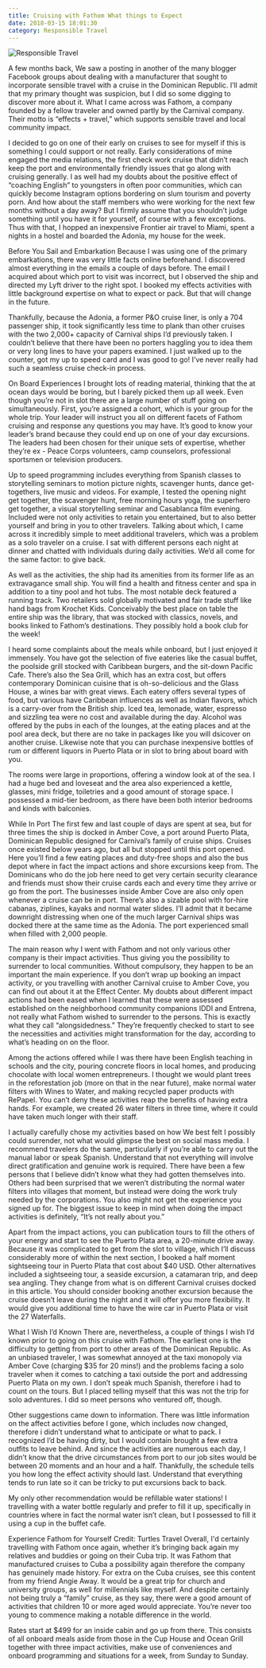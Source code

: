 ```yaml
---
title: Cruising with Fathom What things to Expect
date: 2018-03-15 18:01:30
category: Responsible Travel
---
```


![Responsible Travel](https://www.holyland-inc.net/content/images/7.jpg)

A few months back, We saw a posting in another of the many blogger Facebook groups about dealing with a manufacturer that sought to incorporate sensible travel with a cruise in the Dominican Republic. I’ll admit that my primary thought was suspicion, but I did so some digging to discover more about it. What I came across was Fathom, a company founded by a fellow traveler and owned partly by the Carnival company. Their motto is “effects + travel,” which supports sensible travel and local community impact.

I decided to go on one of their early on cruises to see for myself if this is something I could support or not really. Early considerations of mine engaged the media relations, the first check work cruise that didn’t reach keep the port and environmentally friendly issues that go along with cruising generally. I as well had my doubts about the positive effect of “coaching English” to youngsters in often poor communities, which can quickly become Instagram options bordering on slum tourism and poverty porn. And how about the staff members who were working for the next few months without a day away? But I firmly assume that you shouldn’t judge something until you have it for yourself, of course with a few exceptions. Thus with that, I hopped an inexpensive Frontier air travel to Miami, spent a nights in a hostel and boarded the Adonia, my house for the week.

Before You Sail and Embarkation
Because I was using one of the primary embarkations, there was very little facts online beforehand. I discovered almost everything in the emails a couple of days before. The email I acquired about which port to visit was incorrect, but I observed the ship and directed my Lyft driver to the right spot. I booked my effects activities with little background expertise on what to expect or pack. But that will change in the future.

Thankfully, because the Adonia, a former P&O cruise liner, is only a 704 passenger ship, it took significantly less time to plank than other cruises with the two 2,000+ capacity of Carnival ships I’d previously taken. I couldn’t believe that there have been no porters haggling you to idea them or very long lines to have your papers examined. I just walked up to the counter, got my up to speed card and I was good to go! I’ve never really had such a seamless cruise check-in process.

On Board Experiences
I brought lots of reading material, thinking that the at ocean days would be boring, but I barely picked them up all week. Even though you’re not in slot there are a large number of stuff going on simultaneously. First, you’re assigned a cohort, which is your group for the whole trip. Your leader will instruct you all on different facets of Fathom cruising and response any questions you may have. It’s good to know your leader’s brand because they could end up on one of your day excursions. The leaders had been chosen for their unique sets of expertise, whether they’re ex - Peace Corps volunteers, camp counselors, professional sportsmen or television producers.

Up to speed programming includes everything from Spanish classes to storytelling seminars to motion picture nights, scavenger hunts, dance get-togethers, live music and videos. For example, I tested the opening night get together, the scavenger hunt, free morning hours yoga, the superhero get together, a visual storytelling seminar and Casablanca film evening. Included were not only activities to retain you entertained, but to also better yourself and bring in you to other travelers. Talking about which, I came across it incredibly simple to meet additional travelers, which was a problem as a solo traveler on a cruise. I sat with different persons each night at dinner and chatted with individuals during daily activities. We’d all come for the same factor: to give back.

As well as the activities, the ship had its amenities from its former life as an extravagance small ship. You will find a health and fitness center and spa in addition to a tiny pool and hot tubs. The most notable deck featured a running track. Two retailers sold globally motivated and fair trade stuff like hand bags from Krochet Kids. Conceivably the best place on table the entire ship was the library, that was stocked with classics, novels, and books linked to Fathom’s destinations. They possibly hold a book club for the week!

I heard some complaints about the meals while onboard, but I just enjoyed it immensely. You have got the selection of five eateries like the casual buffet, the poolside grill stocked with Caribbean burgers, and the sit-down Pacific Cafe. There’s also the Sea Grill, which has an extra cost, but offers contemporary Dominican cuisine that is oh-so-delicious and the Glass House, a wines bar with great views. Each eatery offers several types of food, but various have Caribbean influences as well as Indian flavors, which is a carry-over from the British ship. Iced tea, lemonade, water, espresso and sizzling tea were no cost and available during the day. Alcohol was offered by the pubs in each of the lounges, at the eating places and at the pool area deck, but there are no take in packages like you will dsicover on another cruise. Likewise note that you can purchase inexpensive bottles of rum or different liquors in Puerto Plata or in slot to bring about board with you.

The rooms were large in proportions, offering a window look at of the sea. I had a huge bed and loveseat and the area also experienced a kettle, glasses, mini fridge, toiletries and a good amount of storage space. I possessed a mid-tier bedroom, as there have been both interior bedrooms and kinds with balconies.

While In Port
The first few and last couple of days are spent at sea, but for three times the ship is docked in Amber Cove, a port around Puerto Plata, Dominican Republic designed for Carnival’s family of cruise ships. Cruises once existed below years ago, but all but stopped until this port opened. Here you’ll find a few eating places and duty-free shops and also the bus depot where in fact the impact actions and shore excursions keep from. The Dominicans who do the job here need to get very certain security clearance and friends must show their cruise cards each and every time they arrive or go from the port. The businesses inside Amber Cove are also only open whenever a cruise can be in port. There’s also a sizable pool with for-hire cabanas, ziplines, kayaks and normal water slides. I’ll admit that it became downright distressing when one of the much larger Carnival ships was docked there at the same time as the Adonia. The port experienced small when filled with 2,000 people.

The main reason why I went with Fathom and not only various other company is their impact activities. Thus giving you the possibility to surrender to local communities. Without compulsory, they happen to be an important the main experience. If you don’t wrap up booking an impact activity, or you travelling with another Carnival cruise to Amber Cove, you can find out about it at the Effect Center. My doubts about different impact actions had been eased when I learned that these were assessed established on the neighborhood community companions IDDI and Entrena, not really what Fathom wished to surrender to the persons. This is exactly what they call “alongsidedness.” They’re frequently checked to start to see the necessities and activities might transformation for the day, according to what’s heading on on the floor.

Among the actions offered while I was there have been English teaching in schools and the city, pouring concrete floors in local homes, and producing chocolate with local women entrepreneurs. I thought we would plant trees in the reforestation job (more on that in the near future), make normal water filters with Wines to Water, and making recycled paper products with RePapel. You can’t deny these activities reap the benefits of having extra hands. For example, we created 26 water filters in three time, where it could have taken much longer with their staff.

I actually carefully chose my activities based on how We best felt I possibly could surrender, not what would glimpse the best on social mass media. I recommend travelers do the same, particularly if you’re able to carry out the manual labor or speak Spanish. Understand that not everything will involve direct gratification and genuine work is required. There have been a few persons that I believe didn’t know what they had gotten themselves into. Others had been surprised that we weren’t distributing the normal water filters into villages that moment, but instead were doing the work truly needed by the corporations. You also might not get the experience you signed up for. The biggest issue to keep in mind when doing the impact activities is definitely, “It’s not really about you.”

Apart from the impact actions, you can publication tours to fill the others of your energy and start to see the Puerto Plata area, a 20-minute drive away. Because it was complicated to get from the slot to village, which I’ll discuss considerably more of within the next section, I booked a half moment sightseeing tour in Puerto Plata that cost about $40 USD. Other alternatives included a sightseeing tour, a seaside excursion, a catamaran trip, and deep sea angling. They change from what is on different Carnival cruises docked in this article. You should consider booking another excursion because the cruise doesn’t leave during the night and it will offer you more flexibility. It would give you additional time to have the wire car in Puerto Plata or visit the 27 Waterfalls.

What I Wish I’d Known
There are, nevertheless, a couple of things I wish I’d known prior to going on this cruise with Fathom. The earliest one is the difficulty to getting from port to other areas of the Dominican Republic. As an unbiased traveler, I was somewhat annoyed at the taxi monopoly via Amber Cove (charging $35 for 20 mins!) and the problems facing a solo traveler when it comes to catching a taxi outside the port and addressing Puerto Plata on my own. I don’t speak much Spanish, therefore i had to count on the tours. But I placed telling myself that this was not the trip for solo adventures. I did so meet persons who ventured off, though.

Other suggestions came down to information. There was little information on the affect activities before I gone, which includes now changed, therefore i didn’t understand what to anticipate or what to pack. I recognized I’d be having dirty, but I would contain brought a few extra outfits to leave behind. And since the activities are numerous each day, I didn’t know that the drive circumstances from port to our job sites would be between 20 moments and an hour and a half. Thankfully, the schedule tells you how long the effect activity should last. Understand that everything tends to run late so it can be tricky to put excursions back to back.

My only other recommendation would be refillable water stations! I travelling with a water bottle regularly and prefer to fill it up, specifically in countries where in fact the normal water isn’t clean, but I possessed to fill it using a cup in the buffet cafe.

Experience Fathom for Yourself
Credit: Turtles Travel
Overall, I'd certainly travelling with Fathom once again, whether it’s bringing back again my relatives and buddies or going on their Cuba trip. It was Fathom that manufactured cruises to Cuba a possibility again therefore the company has genuinely made history. For extra on the Cuba cruises, see this content from my friend Angie Away. It would be a great trip for church and university groups, as well for millennials like myself. And despite certainly not being truly a “family” cruise, as they say, there were a good amount of activities that children 10 or more aged would appreciate. You’re never too young to commence making a notable difference in the world.

Rates start at $499 for an inside cabin and go up from there. This consists of all onboard meals aside from those in the Cup House and Ocean Grill together with three impact activities, make use of conveniences and onboard programming and situations for a week, from Sunday to Sunday.
